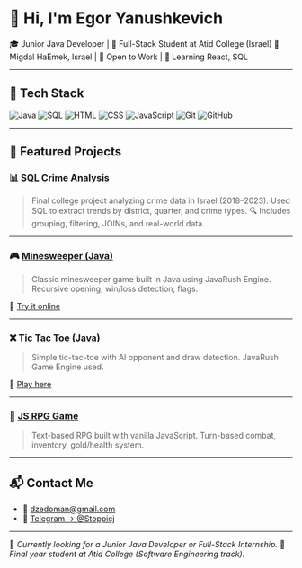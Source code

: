 # 👋 Hi, I'm Egor Yanushkevich

🎓 Junior Java Developer | 🧱 Full-Stack Student at Atid College (Israel)
📍 Migdal HaEmek, Israel | 💼 Open to Work | 🧠 Learning React, SQL

---

## 🔧 Tech Stack

![Java](https://img.shields.io/badge/Java-ED8B00?style=for-the-badge\&logo=java\&logoColor=white)
![SQL](https://img.shields.io/badge/SQL-003B57?style=for-the-badge\&logo=sqlite\&logoColor=white)
![HTML](https://img.shields.io/badge/HTML5-E34F26?style=for-the-badge\&logo=html5\&logoColor=white)
![CSS](https://img.shields.io/badge/CSS3-1572B6?style=for-the-badge\&logo=css3\&logoColor=white)
![JavaScript](https://img.shields.io/badge/JavaScript-F7DF1E?style=for-the-badge\&logo=javascript\&logoColor=black)
![Git](https://img.shields.io/badge/Git-F05032?style=for-the-badge\&logo=git\&logoColor=white)
![GitHub](https://img.shields.io/badge/GitHub-181717?style=for-the-badge\&logo=github\&logoColor=white)

---

## 🚀 Featured Projects

### 📊 [SQL Crime Analysis](https://github.com/EgorYanush/sql-crime-analysis)

> Final college project analyzing crime data in Israel (2018–2023).
> Used SQL to extract trends by district, quarter, and crime types.
> 🔍 Includes grouping, filtering, JOINs, and real-world data.

---

### 🎮 [Minesweeper (Java)](https://github.com/EgorYanush/minesweeper_game_java)

> Classic minesweeper game built in Java using JavaRush Engine.
> Recursive opening, win/loss detection, flags.

🎯 [Try it online](https://javarush.com/projects/apps/366190)

---

### ❌ [Tic Tac Toe (Java)](https://github.com/EgorYanush/ticktacktoe_game_java)

> Simple tic-tac-toe with AI opponent and draw detection.
> JavaRush Game Engine used.

🎯 [Play here](https://javarush.com/projects/apps/539882)

---

### 🎩️ [JS RPG Game](https://github.com/EgorYanush/js-rpg-game)

> Text-based RPG built with vanilla JavaScript.
> Turn-based combat, inventory, gold/health system.

---

## 📬 Contact Me

* 📧 [dzedoman@gmail.com](mailto:dzedoman@gmail.com)
* 💬 [Telegram → @Stoppicj](https://t.me/Stoppicj)

---

🧽 *Currently looking for a Junior Java Developer or Full-Stack Internship.*
📌 *Final year student at Atid College (Software Engineering track).*
